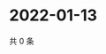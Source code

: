 # 2022-01-13

共 0 条

<!-- BEGIN WEIBO -->
<!-- 最后更新时间 Thu Jan 13 2022 05:00:34 GMT+0800 (China Standard Time) -->

<!-- END WEIBO -->
